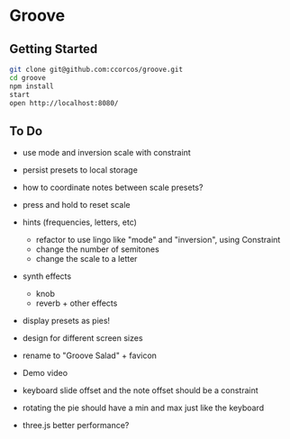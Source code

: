 # Groove

## Getting Started

```sh
git clone git@github.com:ccorcos/groove.git
cd groove
npm install
start
open http://localhost:8080/
```

## To Do

- use mode and inversion scale with constraint
- persist presets to local storage
- how to coordinate notes between scale presets?
- press and hold to reset scale
- hints (frequencies, letters, etc)
  - refactor to use lingo like "mode" and "inversion", using Constraint
  - change the number of semitones
  - change the scale to a letter
- synth effects
  - knob
  - reverb + other effects
- display presets as pies!

- design for different screen sizes

- rename to "Groove Salad" + favicon
- Demo video
- keyboard slide offset and the note offset should be a constraint
- rotating the pie should have a min and max just like the keyboard

- three.js better performance?

